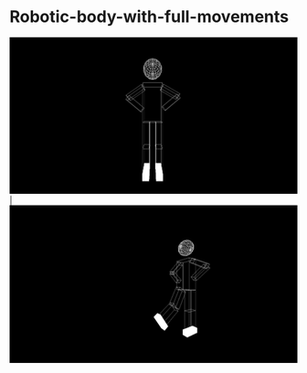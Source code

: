 # Robotic-body-with-full-movements
![image](https://github.com/mennatallah-nawar/Robotic-body-with-full-movements/blob/master/1%20(1).png) | ![image](https://github.com/mennatallah-nawar/Robotic-body-with-full-movements/blob/master/1%20(2).png)
